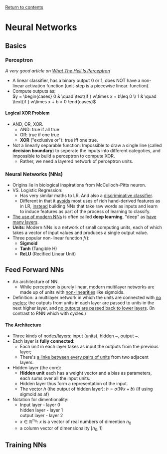 [Return to contents](https://github.com/devychen/Notes-SNLP/tree/main#readme)

# Neural Networks

## Basics

### Perceptron
_A very good article on [What The Hell Is Perceptron](https://towardsdatascience.com/what-the-hell-is-perceptron-626217814f53)_
- A linear classifier, has a binary output $0$ or $1$, does NOT have a non-linear activation function (unit-step is a piecewise linear. function).
- Compute outputs as: <br>
$y = 
  \begin{cases}
    0  & \quad \text{if } w\times x + b\leq 0 \\
    1  & \quad \text{if } w\times x + b > 0
  \end{cases}$


#### Logical XOR Problem
- AND, OR, XOR.
  - AND: true if all true
  - OR: true if one true
  - **XOR** ("exclusive or"): true iff one true.
- Not a linearly separable function: Impossible to draw a single line (called **decision boundary**) to seperate the inputs into different categoties, and impossible to build a perceptron to compute XOR. 
  - Rather, we need a layered network of perceptron units.

### Neural Networks (NNs)
- Origins lie in biological inspirations from McCulloch-Pitts neuron.
- VS. Logistic Regression:
  - Has very similar maths to LR. And also a <ins>discriminative classifier</ins>.
  - Different in that it <ins>avoids</ins> most uses of rich hand-derived features 
  as in LR, <ins>instead</ins> building NNs that take raw words as inputs 
  and learn to induce features as part of the process of learning to classify.
- <ins>The use of modern NNs</ins> is often called **deep learning**, "deep" as <ins>have many layers</ins>.
- **Units**: Modern NNs is a network of small computing units, each of which takes a vector of input values and produces a single output value.
- Three popular non-linear function $f()$:
  - **Sigmoid**
  - **Tanh** (Tangible H)
  - **ReLU** (Recified Linear Unit)


## Feed Forward NNs
- An architecture of NN. 
  - While perceptron is purely linear, modern multilayer networks are made up of units with <ins>non-linearities</ins> like sigmoids.
- Definition: a multilayer network in which the units are connected with <ins>no cycles</ins>; the outputs from units in each layer are passed to units in the next higher layer, and <ins>no outputs are passed back to lower layers</ins>. (In contrast to RNN which with cycles.)
#### The Architecture
- Three kinds of nodes/layers: input (units), hidden ~, output ~.
- Each layer is **fully connected**:
  - Each unit in each layer takes as input the outputs from the previous layer;
  - There's <ins>a linke between every pairs of units</ins> from two adjacent layers.
- Hidden layer (the core):
  - **Hidden unit** each has a weight vector and a bias as parameters, each sums over all the input units. 
  - Hidden layer thus form a representation of the input.
  - The vector $h$ (the output of hidden layer):
  $h=\sigma(Wx+b)$ (if using sigmoid as af)
- Notation for dimentionality:
  - Input layer - layer 0 <br> hidden layer - layer 1 <br> output layer - layer 2
  - $x\in \mathbb{R^{n_0}}$: $x$ is a vector of real numbers of dimention $n_0$
  - a column vector of dimensionality $[n_0, 1]$
  

## Training NNs


